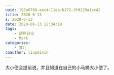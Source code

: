 ```yaml
---
uuid: 193a6700-eec4-11ea-b172-3fd219a1ec42
title: 2020-6-13
s: 2020-6-13
date: 2020-06-13 12:34:19
tags:
	- 葫芦日记
	- Mark
categories:
	- 育儿
coauthor: liupeixin
---
```


大小便会提前说，并且知道在自己的小马桶大小便了。
